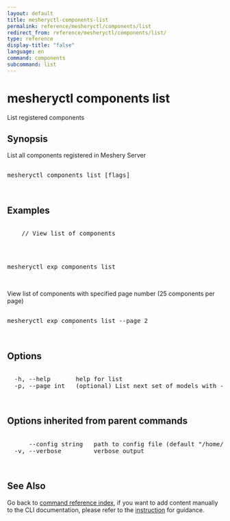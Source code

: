 ```yaml
---
layout: default
title: mesheryctl-components-list
permalink: reference/mesheryctl/components/list
redirect_from: reference/mesheryctl/components/list/
type: reference
display-title: "false"
language: en
command: components
subcommand: list
---
```


# mesheryctl components list

List registered components

## Synopsis

List all components registered in Meshery Server
<pre class='codeblock-pre'>
<div class='codeblock'>
mesheryctl components list [flags]

</div>
</pre> 

## Examples

<pre class='codeblock-pre'>
<div class='codeblock'>
	// View list of components

</div>
</pre> 

<pre class='codeblock-pre'>
<div class='codeblock'>
mesheryctl exp components list

</div>
</pre> 

View list of components with specified page number (25 components per page)
<pre class='codeblock-pre'>
<div class='codeblock'>
mesheryctl exp components list --page 2

</div>
</pre> 

## Options

<pre class='codeblock-pre'>
<div class='codeblock'>
  -h, --help       help for list
  -p, --page int   (optional) List next set of models with --page (default = 1) (default 1)

</div>
</pre>

## Options inherited from parent commands

<pre class='codeblock-pre'>
<div class='codeblock'>
      --config string   path to config file (default "/home/runner/.meshery/config.yaml")
  -v, --verbose         verbose output

</div>
</pre>

## See Also

Go back to [command reference index](/reference/mesheryctl/), if you want to add content manually to the CLI documentation, please refer to the [instruction](/project/contributing/contributing-cli#preserving-manually-added-documentation) for guidance.
